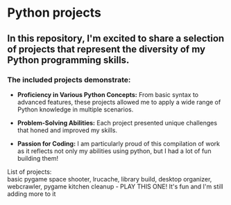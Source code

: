# Python projects 

## In this repository, I'm excited to share a selection of projects that represent the diversity of my Python programming skills. 

### The included projects demonstrate:

- **Proficiency in Various Python Concepts:** From basic syntax to advanced features, these projects allowed me to apply a wide range of Python knowledge in multiple scenarios.

- **Problem-Solving Abilities:** Each project presented unique challenges that honed and improved my skills.

- **Passion for Coding:** I am particularly proud of this compilation of work as it reflects not only my abilities using python, but I had a lot of fun building them! 

List of projects:  
  basic pygame space shooter, 
  lrucache, 
  library build, 
  desktop organizer, 
  webcrawler,
  pygame kitchen cleanup - PLAY THIS ONE! It's fun and I'm still adding more to it 

